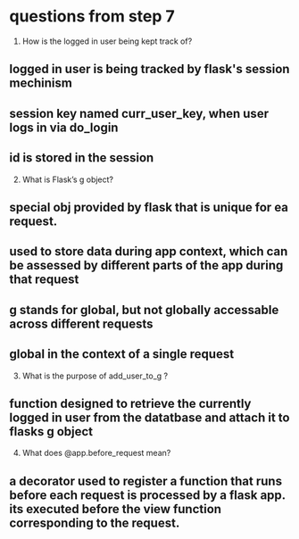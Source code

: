 # questions from step 7 

1. How is the logged in user being kept track of?
## logged in user is being tracked by flask's session mechinism 
## session key named curr_user_key, when user logs in via do_login
## id is stored in the session

2. What is Flask’s g object?
## special obj provided by flask that is unique for ea request.
## used to store data during app context, which can be assessed by different parts of the app during that request
## g stands for global, but not globally accessable across different requests
## global in the context of a single request

3. What is the purpose of add_user_to_g ?
## function designed to retrieve the currently logged in user from the datatbase and attach it to flasks g object

4. What does @app.before_request mean?
## a decorator used to register a function that runs before each request is processed by a flask app. its executed before the view function corresponding to the request. 

